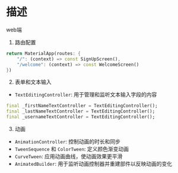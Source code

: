 # 描述

web端

1. 路由配置
```Dart
return MaterialApp(routes: {
    "/": (context) => const SignUpScreen(),
    "/welcome": (context) => const WelcomeScreen()
})
```
2. 表单和文本输入
- `TextEditingController`: 用于管理和监听文本输入字段的内容
```Dart
final _firstNameTextController = TextEditingController();
final _lastNameTextController = TextEditingController();
final _usernameTextController = TextEditingController();
```
3. 动画
- `AnimationController`: 控制动画的时长和同步
- `TweenSequence` 和 `ColorTween`: 定义颜色渐变动画
- `CurveTween`: 应用动画曲线，使动画效果更平滑
- `AnimatedBuilder`: 用于监听动画控制器并重建部件以反映动画的变化
